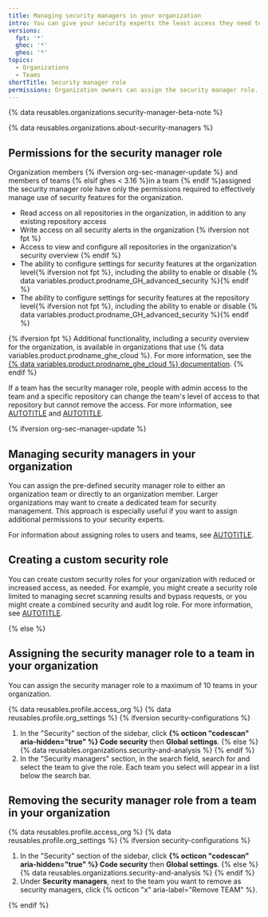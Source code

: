 ```yaml
---
title: Managing security managers in your organization
intro: You can give your security experts the least access they need to configure and monitor the use of security features for codebases in your organization.
versions:
  fpt: '*'
  ghec: '*'
  ghes: '*'
topics:
  - Organizations
  - Teams
shortTitle: Security manager role
permissions: Organization owners can assign the security manager role.
---
```


{% data reusables.organizations.security-manager-beta-note %}

{% data reusables.organizations.about-security-managers %}

## Permissions for the security manager role

Organization members {% ifversion org-sec-manager-update %} and members of teams {% elsif ghes < 3.16 %}in a team {% endif %}assigned the security manager role have only the permissions required to effectively manage use of security features for the organization.

* Read access on all repositories in the organization, in addition to any existing repository access
* Write access on all security alerts in the organization {% ifversion not fpt %}
* Access to view and configure all repositories in the organization's security overview {% endif %}
* The ability to configure settings for security features at the organization level{% ifversion not fpt %}, including the ability to enable or disable {% data variables.product.prodname_GH_advanced_security %}{% endif %}
* The ability to configure settings for security features at the repository level{% ifversion not fpt %}, including the ability to enable or disable {% data variables.product.prodname_GH_advanced_security %}{% endif %}

{% ifversion fpt %}
Additional functionality, including a security overview for the organization, is available in organizations that use {% data variables.product.prodname_ghe_cloud %}. For more information, see the [{% data variables.product.prodname_ghe_cloud %} documentation](/enterprise-cloud@latest/organizations/managing-peoples-access-to-your-organization-with-roles/managing-security-managers-in-your-organization).
{% endif %}

If a team has the security manager role, people with admin access to the team and a specific repository can change the team's level of access to that repository but cannot remove the access. For more information, see [AUTOTITLE](/organizations/managing-user-access-to-your-organizations-repositories/managing-repository-roles/managing-team-access-to-an-organization-repository) and [AUTOTITLE](/repositories/managing-your-repositorys-settings-and-features/managing-repository-settings/managing-teams-and-people-with-access-to-your-repository).

{% ifversion org-sec-manager-update %}

## Managing security managers in your organization

You can assign the pre-defined security manager role to either an organization team or directly to an organization member. Larger organizations may want to create a dedicated team for security management. This approach is especially useful if you want to assign additional permissions to your security experts.

For information about assigning roles to users and teams, see [AUTOTITLE](/organizations/managing-peoples-access-to-your-organization-with-roles/using-organization-roles).

## Creating a custom security role

You can create custom security roles for your organization with reduced or increased access, as needed. For example, you might create a security role limited to managing secret scanning results and bypass requests, or you might create a combined security and audit log role. For more information, see [AUTOTITLE](/organizations/managing-peoples-access-to-your-organization-with-roles/managing-custom-organization-roles).

{% else %}

## Assigning the security manager role to a team in your organization

You can assign the security manager role to a maximum of 10 teams in your organization.

{% data reusables.profile.access_org %}
{% data reusables.profile.org_settings %}
{% ifversion security-configurations %}
1. In the "Security" section of the sidebar, click **{% octicon "codescan" aria-hidden="true" %} Code security** then **Global settings**.
{% else %}
{% data reusables.organizations.security-and-analysis %}
{% endif %}
1. In the "Security managers" section, in the search field, search for and select the team to give the role. Each team you select will appear in a list below the search bar.

## Removing the security manager role from a team in your organization

{% data reusables.profile.access_org %}
{% data reusables.profile.org_settings %}
{% ifversion security-configurations %}
1. In the "Security" section of the sidebar, click **{% octicon "codescan" aria-hidden="true" %} Code security** then **Global settings**.
{% else %}
{% data reusables.organizations.security-and-analysis %}
{% endif %}
1. Under **Security managers**, next to the team you want to remove as security managers, click {% octicon "x" aria-label="Remove TEAM" %}.

{% endif %}
